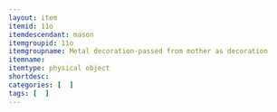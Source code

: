 ```yaml
---
layout: item
itemid: 11o
itemdescendant: mason
itemgroupid: 11o
itemgroupname: Metal decoration-passed from mother as decoration
itemname:
itemtype: physical object
shortdesc: 
categories: [  ]
tags: [  ]
---
```







